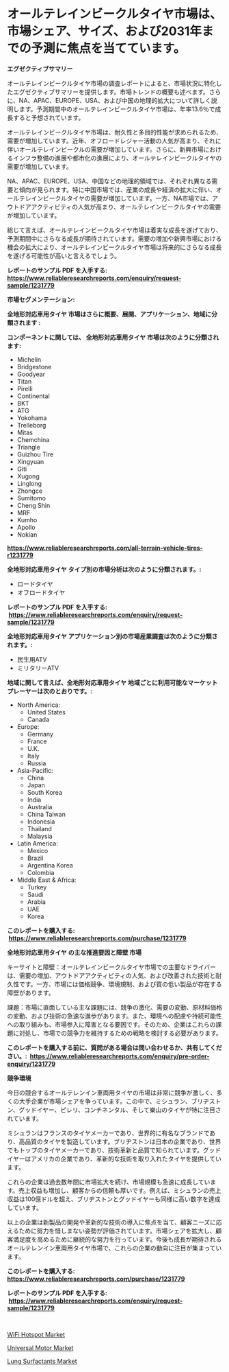 <p><h1>オールテレインビークルタイヤ市場は、市場シェア、サイズ、および2031年までの予測に焦点を当てています。</h1></p><p><strong>エグゼクティブサマリー</strong></p>
<p><p>オールテレインビークルタイヤ市場の調査レポートによると、市場状況に特化したエグゼクティブサマリーを提供します。市場トレンドの概要も述べます。さらに、NA、APAC、EUROPE、USA、および中国の地理的拡大について詳しく説明します。予測期間中のオールテレインビークルタイヤ市場は、年率13.6％で成長すると予想されています。</p><p>オールテレインビークルタイヤ市場は、耐久性と多目的性能が求められるため、需要が増加しています。近年、オフロードレジャー活動の人気が高まり、それに伴いオールテレインビークルの需要が増加しています。さらに、新興市場におけるインフラ整備の進展や都市化の進展により、オールテレインビークルタイヤの需要が増加しています。</p><p>NA、APAC、EUROPE、USA、中国などの地理的領域では、それぞれ異なる需要と傾向が見られます。特に中国市場では、産業の成長や経済の拡大に伴い、オールテレインビークルタイヤの需要が増加しています。一方、NA市場では、アウトドアアクティビティの人気が高まり、オールテレインビークルタイヤの需要が増加しています。</p><p>総じて言えば、オールテレインビークルタイヤ市場は着実な成長を遂げており、予測期間中にさらなる成長が期待されています。需要の増加や新興市場における機会の拡大により、オールテレインビークルタイヤ市場は将来的にさらなる成長を遂げる可能性が高いと言えるでしょう。</p></p>
<p><strong>レポートのサンプル PDF を入手する: <a href="https://www.reliableresearchreports.com/enquiry/request-sample/1231779">https://www.reliableresearchreports.com/enquiry/request-sample/1231779</a></strong></p>
<p><strong>市場セグメンテーション:</strong></p>
<p><strong> 全地形対応車用タイヤ 市場はさらに概要、展開、アプリケーション、地域に分類されます :</strong></p>
<p><strong>コンポーネントに関しては、 全地形対応車用タイヤ 市場は次のように分類されます: &nbsp;</strong></p>
<p><ul><li>Michelin</li><li>Bridgestone</li><li>Goodyear</li><li>Titan</li><li>Pirelli</li><li>Continental</li><li>BKT</li><li>ATG</li><li>Yokohama</li><li>Trelleborg</li><li>Mitas</li><li>Chemchina</li><li>Triangle</li><li>Guizhou Tire</li><li>Xingyuan</li><li>Giti</li><li>Xugong</li><li>Linglong</li><li>Zhongce</li><li>Sumitomo</li><li>Cheng Shin</li><li>MRF</li><li>Kumho</li><li>Apollo</li><li>Nokian</li></ul></p>
<p><strong><a href="https://www.reliableresearchreports.com/all-terrain-vehicle-tires-r1231779">https://www.reliableresearchreports.com/all-terrain-vehicle-tires-r1231779</a></strong></p>
<p><strong> 全地形対応車用タイヤ タイプ別の市場分析は次のように分類されます。:</strong></p>
<p><ul><li>ロードタイヤ</li><li>オフロードタイヤ</li></ul></p>
<p><strong>レポートのサンプル PDF を入手する: &nbsp;<a href="https://www.reliableresearchreports.com/enquiry/request-sample/1231779">https://www.reliableresearchreports.com/enquiry/request-sample/1231779</a></strong></p>
<p><strong> 全地形対応車用タイヤ アプリケーション別の市場産業調査は次のように分類されます。:</strong></p>
<p><ul><li>民生用ATV</li><li>ミリタリーATV</li></ul></p>
<p><strong>地域に関して言えば、全地形対応車用タイヤ 地域ごとに利用可能なマーケットプレーヤーは次のとおりです。:</strong></p>
<p><ul>
    <li>
        North America:
        <ul>
            <li>United States</li>
            <li>Canada</li>
        </ul>
    </li>
    <li>
        Europe:
        <ul>
            <li>Germany</li>
            <li>France</li>
            <li>U.K.</li>
            <li>Italy</li>
            <li>Russia</li>
        </ul>
    </li>
    <li>
        Asia-Pacific:
        <ul>
            <li>China</li>
            <li>Japan</li>
            <li>South Korea</li>
            <li>India</li>
            <li>Australia</li>
            <li>China Taiwan</li>
            <li>Indonesia</li>
            <li>Thailand</li>
            <li>Malaysia</li>
        </ul>
    </li>
    <li>
        Latin America:
        <ul>
            <li>Mexico</li>
            <li>Brazil</li>
            <li>Argentina Korea</li>
            <li>Colombia</li>
        </ul>
    </li>
    <li>
        Middle East & Africa:
        <ul>
            <li>Turkey</li>
            <li>Saudi</li>
            <li>Arabia</li>
            <li>UAE</li>
            <li>Korea</li>
        </ul>
    </li>
    </ul></p>
<p><strong>このレポートを購入する: &nbsp;<a href="https://www.reliableresearchreports.com/purchase/1231779">https://www.reliableresearchreports.com/purchase/1231779</a></strong></p>
<p><strong>全地形対応車用タイヤ の主な推進要因と障壁 市場</strong></p>
<p><p>キーサイトと障壁：オールテレインビークルタイヤ市場での主要なドライバーは、需要の増加、アウトドアアクティビティの人気、および改善された技術と耐久性です。一方、市場には価格競争、環境規制、および質の低い製品が存在する障壁があります。</p><p>課題：市場に直面している主な課題には、競争の激化、需要の変動、原材料価格の変動、および技術の急速な進歩があります。また、環境への配慮や持続可能性への取り組みも、市場参入に障害となる要因です。そのため、企業はこれらの課題に対処し、市場での競争力を維持するための戦略を検討する必要があります。</p></p>
<p><strong>このレポートを購入する前に、質問がある場合は問い合わせるか、共有してください。:&nbsp; <a href="https://www.reliableresearchreports.com/enquiry/pre-order-enquiry/1231779">https://www.reliableresearchreports.com/enquiry/pre-order-enquiry/1231779</a></strong></p>
<p><strong>競争環境</strong></p>
<p><p>今日の競合するオールテレンイン車両用タイヤの市場は非常に競争が激しく、多くの大手企業が市場シェアを争っています。この中で、ミシュラン、ブリヂストン、グッドイヤー、ピレリ、コンチネンタル、そして樂山のタイヤが特に注目されています。</p><p>ミシュランはフランスのタイヤメーカーであり、世界的に有名なブランドであり、高品質のタイヤを製造しています。ブリヂストンは日本の企業であり、世界でもトップのタイヤメーカーであり、技術革新と品質で知られています。グッドイヤーはアメリカの企業であり、革新的な技術を取り入れたタイヤを提供しています。</p><p>これらの企業は過去数年間に市場拡大を続け、市場規模も急速に成長しています。売上収益も増加し、顧客からの信頼も厚いです。例えば、ミシュランの売上収益は100億ドルを超え、ブリヂストンとグッドイヤーも同様に高い数字を達成しています。</p><p>以上の企業は新製品の開発や革新的な技術の導入に焦点を当て、顧客ニーズに応えるために努力を惜しまない姿勢が評価されています。市場シェアを拡大し、顧客満足度を高めるために継続的な努力を行っています。今後も成長が期待されるオールテレンイン車両用タイヤ市場で、これらの企業の動向に注目が集まっています。</p></p>
<p><strong>このレポートを購入する: &nbsp; <a href="https://www.reliableresearchreports.com/purchase/1231779">https://www.reliableresearchreports.com/purchase/1231779</a></strong></p>
<p><strong>レポートのサンプル PDF を入手する: &nbsp;<a href="https://www.reliableresearchreports.com/enquiry/request-sample/1231779">https://www.reliableresearchreports.com/enquiry/request-sample/1231779</a></strong><strong></strong></p>
<p>&nbsp;</p>
<p><p><a href="https://www.linkedin.com/pulse/wifi-hotspot-market-size-evaluating-its-trends-growth-projections-jdile?trackingId=K1Qu%2F3jO%2B59mhdakEueWVA%3D%3D">WiFi Hotspot Market</a></p><p><a href="https://www.linkedin.com/pulse/universal-motor-market-size-share-amp-trends-analysis-bknef?trackingId=7WHOI6uYRnSxCPcRfKb2MQ%3D%3D">Universal Motor Market</a></p><p><a href="https://www.linkedin.com/pulse/insights-lung-surfactants-market-size-analysing-share-trends-k0hce?trackingId=9thwlzuY%2FXE2cGd5cVwDLA%3D%3D">Lung Surfactants Market</a></p></p>
